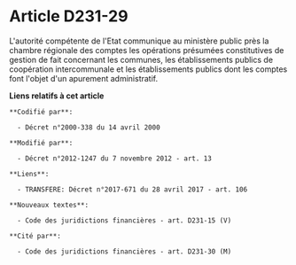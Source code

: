 # Article D231-29

L'autorité compétente de l'Etat communique au ministère public près la chambre régionale des comptes les opérations présumées
constitutives de gestion de fait concernant les communes, les établissements publics de coopération intercommunale et les
établissements publics dont les comptes font l'objet d'un apurement administratif.

**Liens relatifs à cet article**

	**Codifié par**:

	  - Décret n°2000-338 du 14 avril 2000

	**Modifié par**:

	  - Décret n°2012-1247 du 7 novembre 2012 - art. 13

	**Liens**:

	  - TRANSFERE: Décret n°2017-671 du 28 avril 2017 - art. 106

	**Nouveaux textes**:

	  - Code des juridictions financières - art. D231-15 (V)

	**Cité par**:

	  - Code des juridictions financières - art. D231-30 (M)
